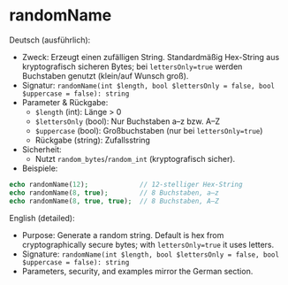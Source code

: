 # randomName

Deutsch (ausführlich):
- Zweck: Erzeugt einen zufälligen String. Standardmäßig Hex-String aus kryptografisch sicheren Bytes; bei `lettersOnly=true` werden Buchstaben genutzt (klein/auf Wunsch groß).
- Signatur: `randomName(int $length, bool $lettersOnly = false, bool $uppercase = false): string`
- Parameter & Rückgabe:
  - `$length` (int): Länge > 0
  - `$lettersOnly` (bool): Nur Buchstaben a–z bzw. A–Z
  - `$uppercase` (bool): Großbuchstaben (nur bei `lettersOnly=true`)
  - Rückgabe (string): Zufallsstring
- Sicherheit:
  - Nutzt `random_bytes`/`random_int` (kryptografisch sicher).
- Beispiele:
```php
echo randomName(12);             // 12-stelliger Hex-String
echo randomName(8, true);        // 8 Buchstaben, a–z
echo randomName(8, true, true);  // 8 Buchstaben, A–Z
```

English (detailed):
- Purpose: Generate a random string. Default is hex from cryptographically secure bytes; with `lettersOnly=true` it uses letters.
- Signature: `randomName(int $length, bool $lettersOnly = false, bool $uppercase = false): string`
- Parameters, security, and examples mirror the German section.
